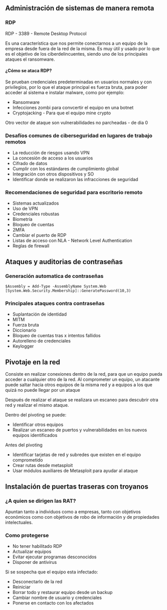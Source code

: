## Administración de sistemas de manera remota

### RDP
RDP - 3389 - Remote Desktop Protocol

Es una característica que nos permite conectarnos a un equipo de la empresa desde fuera de la red de la misma.
Es muy útil y usado por lo que es el objetivo de los ciberdelincuentes, siendo uno de los principales ataques el ransomware.


#### ¿Cómo se ataca RDP?
Se prueban credenciales predeterminadas en usuarios normales y con privilegios, por lo que el ataque principal es fuerza bruta, para poder acceder al sistema e instalar malware, como por ejemplo:
- Ransomware
- Infecciones zombi para convcertir el equipo en una botnet
- Cryptojacking - Para que el equipo mine crypto

Otro vector de ataque son vulnerabilidades no parcheadas - de dia 0

### Desafíos comunes de ciberseguridad en lugares de trabajo remotos

- La reducción de riesgos usando VPN
- La concesión de acceso a los usuarios
- Cifrado de datos
- Cumplir con los estándares de cumplimiento global
- Integración con otros dispositivos y SO
- Identificar donde se realizaron las infracciones de seguridad

### Recomendaciones de seguridad para escritorio remoto

- Sistemas actualizados
- Uso de VPN
- Credenciales robustas
- Biometría
- Bloqueo de cuentas
- 2MFA
- Cambiar el puerto de RDP
- Listas de acceso con NLA - Network Level Authentication
- Reglas de firewall

## Ataques y auditorias de contraseñas

### Generación automatica de contraseñas

```
$Assembly = Add-Type -AssemblyName System.Web [System.Web.Security.Membership]::GeneratePassword(10,3)
```

### Principales ataques contra contraseñas
- Suplantación de identidad
- MITM
- Fuerza bruta
- Diccionario
- Bloqueo de cuentas tras x intentos fallidos
- Autorelleno de credenciales
- Keylogger

## Pivotaje en la red

Consiste en realizar conexiones dentro de la red, para que un equipo pueda acceder a cualquier otro de la red.
Al comprometer un equipo, un atacante puede saltar hacia otros equipos de la misma red y a equipos a los que quizá no puede llegar por un ataque

Después de realizar el ataque se realizara un escaneo para descubrir otra red y realizar el mismo ataque.

Dentro del pivoting se puede:
- Identificar otros equipos 
- Realizar un escaneo de puertos y vulnerabilidades en los nuevos equipos identificados

Antes del pivoting
- Identificar tarjetas de red y subredes que existen en el equipo comprometido
- Crear rutas desde metasploit 
- Usar módulos auxiliares de Metasploit para ayudar al ataque

## Instalación de puertas traseras con troyanos
### ¿A quien se dirigen las RAT?
Apuntan tanto a individuos como a empresas, tanto con objetivos económicos como con objetivos de robo de información y de propiedades intelectuales.

### Como protegerse

- No tener habilitado RDP
- Actualizar equipos
- Evitar ejecutar programas desconocidos
- Disponer de antivirus

Si se sospecha que el equipo esta infectado:
- Desconectarlo de la red
- Reiniciar
- Borrar todo y restaurar equipo desde un backup
- Cambiar nombre de usuario y credenciales
- Ponerse en contacto con los afectados

